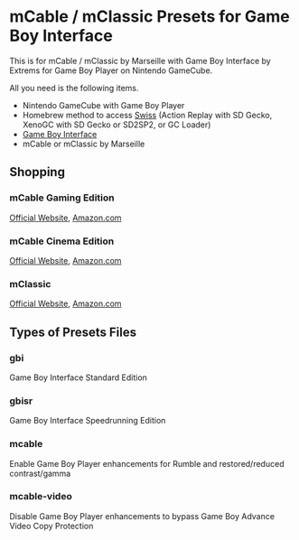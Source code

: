 # mCable / mClassic Presets for Game Boy Interface
This is for mCable / mClassic by Marseille with Game Boy Interface by Extrems for Game Boy Player on Nintendo GameCube.

All you need is the following items.
- Nintendo GameCube with Game Boy Player
- Homebrew method to access [Swiss](https://www.gc-forever.com/wiki/index.php?title=Swiss) (Action Replay with SD Gecko, XenoGC with SD Gecko or SD2SP2, or GC Loader)
- [Game Boy Interface](https://www.gc-forever.com/wiki/index.php?title=Game_Boy_Interface)
- mCable or mClassic by Marseille

## Shopping
### mCable Gaming Edition
[Official Website](http://w.zube.me/21236dc), [Amazon.com](https://www.amazon.com/dp/B075M8ZWMY)

### mCable Cinema Edition
[Official Website](http://w.zube.me/21236dc), [Amazon.com](https://www.amazon.com/dp/B01LZ3AZ1W)

### mClassic
[Official Website](http://w.zube.me/21236dc), [Amazon.com](https://www.amazon.com/dp/B07X6KDQ98)

## Types of Presets Files
### gbi
Game Boy Interface Standard Edition

### gbisr
Game Boy Interface Speedrunning Edition

### mcable
Enable Game Boy Player enhancements for Rumble and restored/reduced contrast/gamma

### mcable-video
Disable Game Boy Player enhancements to bypass Game Boy Advance Video Copy Protection
